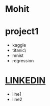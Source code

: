 # Mohit
# project1
+ kaggle
+ titanic\
+ mnist
+ regression
# [LINKEDIN](https://www.linkedin.com/in/mohit-kaushik-115829160)
+ line1
+ line2
